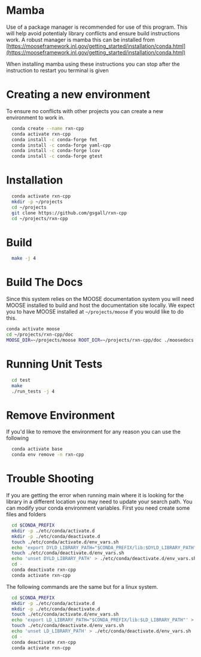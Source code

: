 
# Mamba

Use of a package manager is recommended for use of this program. This will help avoid potentialy library conflicts and ensure build instructions work. A robust manager is mamba this can be installed from [https://mooseframework.inl.gov/getting_started/installation/conda.html](https://mooseframework.inl.gov/getting_started/installation/conda.html)

When installing mamba using these instructions you can stop after the instruction to restart you terminal is given

# Creating a new environment

To ensure no conflicts with other projects you can create a new environment to work in.

```bash
  conda create --name rxn-cpp
  conda activate rxn-cpp
  conda install -c conda-forge fmt
  conda install -c conda-forge yaml-cpp
  conda install -c conda-forge lcov
  conda install -c conda-forge gtest
```

# Installation

```bash
  conda activate rxn-cpp
  mkdir -p ~/projects
  cd ~/projects
  git clone https://github.com/gsgall/rxn-cpp
  cd ~/projects/rxn-cpp
```

# Build


```bash
  make -j 4
```

# Build The Docs

Since this system relies on the MOOSE documentation system you will need MOOSE installed to build and host the documentation site locally. We expect you to have MOOSE installed  at `~/projects/moose` if you would like to do this.

```bash
conda activate moose
cd ~/projects/rxn-cpp/doc
MOOSE_DIR=~/projects/moose ROOT_DIR=~/projects/rxn-cpp/doc ./moosedocs.py build --serve
```

# Running Unit Tests

```bash
  cd test
  make
  ./run_tests -j 4
```

# Remove Environment

If you'd like to remove the environment for any reason you can use the following

```bash
  conda activate base
  conda env remove -n rxn-cpp
```

# Trouble Shooting

If you are getting the error when running main where it is looking for the library in a different location you may need to update your search path. You can modify your conda environment variables. First you need create some files and folders

```bash
  cd $CONDA_PREFIX
  mkdir -p ./etc/conda/activate.d
  mkdir -p ./etc/conda/deactivate.d
  touch ./etc/conda/activate.d/env_vars.sh
  echo 'export DYLD_LIBRARY_PATH="$CONDA_PREFIX/lib:$DYLD_LIBRARY_PATH"' > ./etc/conda/activate.d/env_vars.sh
  touch ./etc/conda/deactivate.d/env_vars.sh
  echo 'unset DYLD_LIBRARY_PATH' > ./etc/conda/deactivate.d/env_vars.sh
  cd -
  conda deactivate rxn-cpp
  conda activate rxn-cpp
```

The following commands are the same but for a linux system.

```bash
  cd $CONDA_PREFIX
  mkdir -p ./etc/conda/activate.d
  mkdir -p ./etc/conda/deactivate.d
  touch ./etc/conda/activate.d/env_vars.sh
  echo 'export LD_LIBRARY_PATH="$CONDA_PREFIX/lib:$LD_LIBRARY_PATH"' > ./etc/conda/activate.d/env_vars.sh
  touch ./etc/conda/deactivate.d/env_vars.sh
  echo 'unset LD_LIBRARY_PATH' > ./etc/conda/deactivate.d/env_vars.sh
  cd -
  conda deactivate rxn-cpp
  conda activate rxn-cpp
```
